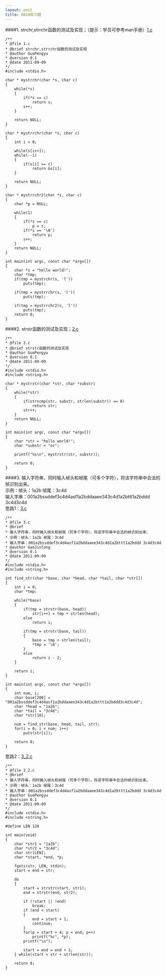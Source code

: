 ```yaml
---
layout: post
title: 0824练习题
---
```

####1.
strchr,strrchr函数的测试及实现；（提示：学员可参考man手册）<a
href="./1.c">1.c</a>

	/** 
	* @file 1.c
	* @brief strchr,strrchr函数的测试及实现
	* @author GuoPengyu
	* @version 0.1
	* @date 2011-09-09
	*/
	#include <stdio.h>
	
	char * mystrchr(char *s, char c)
	{
		while(*s)
		{
			if(*s == c)
				return s;
			s++;
		}
	
		return NULL;
	}
	
	char * mystrrchr(char *s, char c)
	{
		int i = 0;
	
		while(s[i++]);
		while(--i)
		{
			if(s[i] == c)
				return &s[i];
		}
	
		return NULL;
	}
	
	char * mystrrchr2(char *s, char c)
	{
		char *p = NULL;
	
		while(1)
		{
			if(*s == c)
				p = s;
			if(*s == '\0')
				return p;
			s++;
		}
		return NULL;
	}
	
	int main(int argc, const char *argv[])
	{
		char *s = "hello world!";
		char *tmp;
		if(tmp = mystrchr(s, 'l'))
			puts(tmp);
	
		if(tmp = mystrrchr(s, 'l'))
			puts(tmp);
	
		if(tmp = mystrrchr2(s, 'l'))
			puts(tmp);
		return 0;
	}
	
####2.
strstr函数的测试及实现；<a href="./2.c">2.c</a>

	/** 
	* @file 2.c
	* @brief strstr函数的测试及实现
	* @author GuoPengyu
	* @version 0.1
	* @date 2011-09-09
	*/
	#include <stdio.h>
	#include <string.h>
	
	char * mystrstr(char *str, char *substr)
	{
	    while(*str)
	    {
	        if(strncmp(str, substr, strlen(substr)) == 0)
	            return str;
	        str++;
	    }
	    return NULL;
	}
	
	int main(int argc, const char *argv[])
	{
	    char *str = "hello world!";
	    char *substr = "or";
	
	    printf("%s\n", mystrstr(str, substr));
	
	    return 0;
	}
	
####3.
输入字符串，同时输入帧头和帧尾（可多个字符），将该字符串中合法的帧识别出来。<br>
示例：帧头：1a2b  帧尾：3c4d<br>
输入字串：001a2bssddef3c4d4asf1a2bddaaee343c4d1a2bttt1a2bddd 3c4d3c4d<br>思路1：<a href="./3.c">3.c</a><br>

	/** 
	* @file 3.c
	* @brief
	* 输入字符串，同时输入帧头和帧尾（可多个字符），将该字符串中合法的帧识别出来。
	* 示例：帧头：1a2b 帧尾：3c4d
	* 输入字串：001a2bssddef3c4d4asf1a2bddaaee343c4d1a2bttt1a2bddd 3c4d3c4d
	* @author GaoJinlong
	* @version 0.1
	* @date 2011-09-09
	*/
	#include <stdio.h>
	#include <string.h>
	
	int find_str(char *base, char *head, char *tail, char *str[])
	{
		int i = 0;
		char *tmp;
	
		while(*base)
		{
			if(tmp = strstr(base, head))
				str[i++] = tmp + strlen(head);
			else
				return i;
	
			if(tmp = strstr(base, tail))
			{
				base = tmp + strlen(tail);
				*tmp = '\0';
			}
			else
				return i - 2;
		}
	
		return i;
	}
	
	int main(int argc, const char *argv[])
	{
		int num, i;
		char base[200] = "001a2bssddef3c4d4asf1a2bddaaee343c4d1a2bttt1a2bddd3c4d3c4d";
		char *head = "1a2b";
		char *tail = "3c4d";
		char *str[10];
	
		num = find_str(base, head, tail, str);
		for(i = 0; i < num; i++)
			puts(str[i]);
	
		return 0;
	}
	
思路2：<a href="./3_2.c">3_2.c</a><br>

	/** 
	* @file 3_2.c
	* @brief
	* 输入字符串，同时输入帧头和帧尾（可多个字符），将该字符串中合法的帧识别出来。
	* 示例：帧头：1a2b 帧尾：3c4d
	* 输入字串：001a2bssddef3c4d4asf1a2bddaaee343c4d1a2bttt1a2bddd 3c4d3c4d
	* @author GuoPengyu
	* @version 0.1
	* @date 2011-09-09
	*/
	#include <stdio.h>
	#include <string.h>
	
	#define LEN 128
	
	int main(void)
	{
		char *str1 = "1a2b";
		char *str2 = "3c4d";
		char str[LEN];
		char *start, *end, *p;
	
		fgets(str, LEN, stdin);
		start = end = str;
	
		do
		{
			start = strstr(start, str1);
			end = strstr(end, str2);
	
			if (!start || !end)
				break;
			if (end < start)
			{
				end = start + 1;
				continue;
			}
			for(p = start + 4; p < end; p++)
				printf("%c", *p);
			printf("\n");
	
			start = end = end + 1;
		} while(start < str + strlen(str));
	
		return 0;
	}
	

